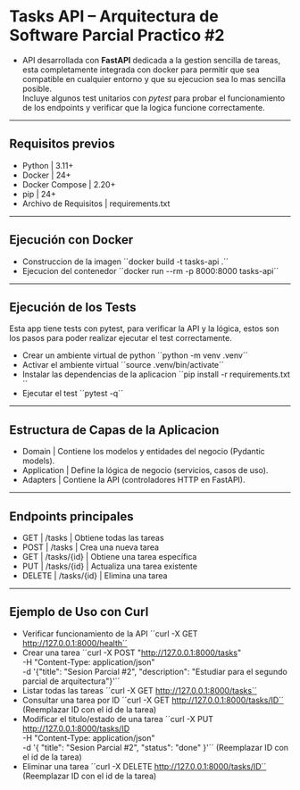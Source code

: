 # Tasks API – Arquitectura de Software Parcial Practico #2

- API desarrollada con **FastAPI** dedicada a la gestion sencilla de tareas, esta completamente integrada con docker para permitir que sea compatible en cualquier
entorno y que su ejecucion sea lo mas sencilla posible.  
Incluye algunos test unitarios con *pytest* para probar el funcionamiento de los endpoints y verificar que la logica funcione correctamente. 

---

## Requisitos previos
- Python | 3.11+
- Docker | 24+
- Docker Compose | 2.20+
- pip | 24+
- Archivo de Requisitos | requirements.txt
 
---

## Ejecución con Docker
- Construccion de la imagen
´´docker build -t tasks-api .´´
- Ejecucion del contenedor
´´docker run --rm -p 8000:8000 tasks-api´´

---

## Ejecución de los Tests
Esta app tiene tests con pytest, para verificar la API y la lógica, estos son los pasos para poder realizar ejecutar el test correctamente.
- Crear un ambiente virtual de python
´´python -m venv .venv´´
- Activar el ambiente virtual
´´source .venv/bin/activate´´
- Instalar las dependencias de la aplicacion
´´pip install -r requirements.txt´´
- Ejecutar el test
´´pytest -q´´

---

## Estructura de Capas de la Aplicacion
- Domain | Contiene los modelos y entidades del negocio (Pydantic models).
- Application | Define la lógica de negocio (servicios, casos de uso).
- Adapters | Contiene la API (controladores HTTP en FastAPI).

---

## Endpoints principales
- GET | /tasks | Obtiene todas las tareas
- POST | /tasks | Crea una nueva tarea
- GET | /tasks/{id} | Obtiene una tarea específica
- PUT | /tasks/{id} | Actualiza una tarea existente
- DELETE | /tasks/{id} | Elimina una tarea

---

## Ejemplo de Uso con Curl 
- Verificar funcionamiento de la API
´´curl -X GET http://127.0.0.1:8000/health´´
- Crear una tarea
´´curl -X POST "http://127.0.0.1:8000/tasks" \
-H "Content-Type: application/json" \
-d '{"title": "Sesion Parcial #2", "description": "Estudiar para el segundo parcial de arquitectura"}'´´
- Listar todas las tareas
´´curl -X GET http://127.0.0.1:8000/tasks´´
- Consultar una tarea por ID
´´curl -X GET http://127.0.0.1:8000/tasks/ID´´ (Reemplazar ID con el id de la tarea)
- Modificar el titulo/estado de una tarea 
´´curl -X PUT http://127.0.0.1:8000/tasks/ID \
-H "Content-Type: application/json" \
-d '{
  "title": "Sesion Parcial #2",
  "status": "done"
}'´´ (Reemplazar ID con el id de la tarea)
- Eliminar una tarea
´´curl -X DELETE http://127.0.0.1:8000/tasks/ID´´ (Reemplazar ID con el id de la tarea)
